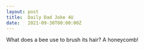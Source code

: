 ```yaml
---
layout: post
title:  Daily Dad Joke 4U
date:   2021-09-30T00:00:00Z
---
```

What does a bee use to brush its hair? A honeycomb!
